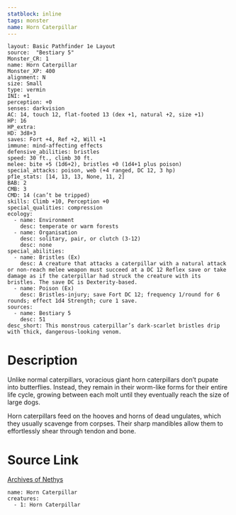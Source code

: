 ```yaml
---
statblock: inline
tags: monster
name: Horn Caterpillar
---
```

```statblock
layout: Basic Pathfinder 1e Layout
source:  "Bestiary 5"
Monster_CR: 1
name: Horn Caterpillar
Monster_XP: 400
alignment: N
size: Small
type: vermin
INI: +1
perception: +0
senses: darkvision
AC: 14, touch 12, flat-footed 13 (dex +1, natural +2, size +1)
HP: 16
HP_extra: 
HD: 3d8+3
saves: Fort +4, Ref +2, Will +1
immune: mind-affecting effects
defensive_abilities: bristles
speed: 30 ft., climb 30 ft.
melee: bite +5 (1d6+2), bristles +0 (1d4+1 plus poison)
special_attacks: poison, web (+4 ranged, DC 12, 3 hp)
pf1e_stats: [14, 13, 13, None, 11, 2]
BAB: 2
CMB: 3
CMD: 14 (can’t be tripped)
skills: Climb +10, Perception +0
special_qualities: compression
ecology:
  - name: Environment
    desc: temperate or warm forests
  - name: Organisation
    desc: solitary, pair, or clutch (3-12)
    desc: none
special_abilities:
  - name: Bristles (Ex)
    desc: A creature that attacks a caterpillar with a natural attack or non-reach melee weapon must succeed at a DC 12 Reflex save or take damage as if the caterpillar had struck the creature with its bristles. The save DC is Dexterity-based.
  - name: Poison (Ex)
    desc: Bristles-injury; save Fort DC 12; frequency 1/round for 6 rounds; effect 1d4 Strength; cure 1 save.
sources:
  - name: Bestiary 5
    desc: 51
desc_short: This monstrous caterpillar’s dark-scarlet bristles drip with thick, dangerous-looking venom.
```
# Description
Unlike normal caterpillars, voracious giant horn caterpillars don’t pupate into butterflies. Instead, they remain in their worm-like forms for their entire life cycle, growing between each molt until they eventually reach the size of large dogs.

Horn caterpillars feed on the hooves and horns of dead ungulates, which they usually scavenge from corpses. Their sharp mandibles allow them to effortlessly shear through tendon and bone.
# Source Link
[Archives of Nethys](https://aonprd.com/MonsterDisplay.aspx?ItemName=Horn%20Caterpillar)
```encounter-table
name: Horn Caterpillar
creatures:
  - 1: Horn Caterpillar
```
